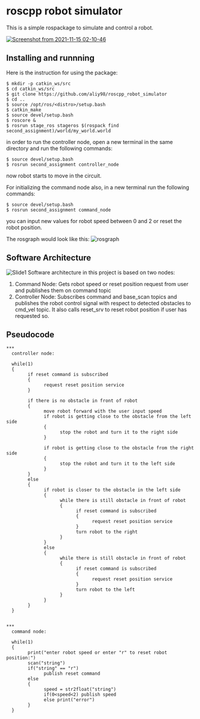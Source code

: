 # roscpp robot simulator
This is a simple rospackage to simulate and control a robot.

[![Screenshot from 2021-11-15 02-10-46](https://user-images.githubusercontent.com/65722399/141701585-c58e8d77-3398-42c8-b348-b9ff476ac046.png)
](https://www.youtube.com/watch?v=KP1wJ6qN2e8&t=36s
)
  
## Installing and runnning 
Here is the instruction for using the package:
```bashscript
$ mkdir -p catkin_ws/src
$ cd catkin_ws/src
$ git clone https://github.com/aliy98/roscpp_robot_simulator
$ cd ..
$ source /opt/ros/<distro>/setup.bash
$ catkin_make
$ source devel/setup.bash
$ roscore &
$ rosrun stage_ros stageros $(rospack find second_assignment)/world/my_world.world
```
in order to run the controller node, open a new terminal in the same directory and run the following commands:
```bashscript
$ source devel/setup.bash
$ rosrun second_assignment controller_node
```
now robot starts to move in the circuit.

For initializing the command node also, in a new terminal run the following commands:
```bashscript
$ source devel/setup.bash
$ rosrun second_assignment command_node
```
you can input new values for robot speed between 0 and 2 or reset the robot position.

The rosgraph would look like this:
![rosgraph](https://user-images.githubusercontent.com/65722399/141699520-a63f6a5f-624c-4cb6-8501-2af88397e1ba.png)

## Software Architecture
![Slide1](https://user-images.githubusercontent.com/65722399/147790186-718db308-682d-43e7-93ac-284690520e90.JPG)
Software architecture in this project is based on two nodes:
1. Command Node: Gets robot speed or reset position request from user and publishes them on command topic
2. Controller Node: Subscribes command and base_scan topics and publishes the robot control signal with respect to detected obstacles to cmd_vel topic. 
It also calls reset_srv to reset robot position if user has requested so.
## Pseudocode
```
***
  controller node:
  
  while(1)
  {
        if reset command is subscribed
        {
              request reset position service
        }

        if there is no obstacle in front of robot
        {
              move robot forward with the user input speed
              if robot is getting close to the obstacle from the left side
              {
                    stop the robot and turn it to the right side
              }

              if robot is getting close to the obstacle from the right side
              {
                    stop the robot and turn it to the left side
              }
        }
        else
        {
              if robot is closer to the obstacle in the left side
              {
                    while there is still obstacle in front of robot
                    {
                          if reset command is subscribed
                          {
                                request reset position service
                          }
                          turn robot to the right
                    }
              }
              else
              {
                    while there is still obstacle in front of robot
                    {
                          if reset command is subscribed
                          {
                                request reset position service
                          }
                          turn robot to the left
                    }
              }
        }
  }

  
***
  command node:
  
  while(1)
  {
        print("enter robot speed or enter "r" to reset robot position:")
        scan("string")
        if("string" == "r") 
              publish reset command
        else
        {
              speed = str2float("string")
              if(0<speed<2) publish speed
              else print("error")
        }
  }
```
